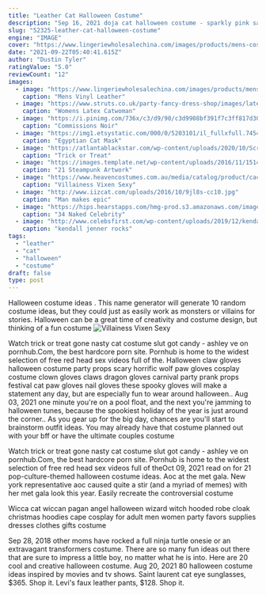 ```yaml
---
title: "Leather Cat Halloween Costume"
description: "Sep 16, 2021 doja cat halloween costume - sparkly pink say so dress  Snag a leather jacket (or top!) and pair it with suave black leather pants. Finally, add the brightest boa you can find for"
slug: "52325-leather-cat-halloween-costume"
engine: "IMAGE"
cover: "https://www.lingeriewholesalechina.com/images/products/mens-costumes/sexy-costumes/M15017.jpg"
date: "2021-09-22T05:40:41.615Z"
author: "Dustin Tyler"
ratingValue: "5.0"
reviewCount: "12"
images:
  - image: "https://www.lingeriewholesalechina.com/images/products/mens-costumes/sexy-costumes/M15017.jpg"
    caption: "Mens Vinyl Leather"
  - image: "https://www.struts.co.uk/party-fancy-dress-shop/images/latex-catwoman-mask.jpg"
    caption: "Womens Latex Catwoman"
  - image: "https://i.pinimg.com/736x/c3/d9/90/c3d9908bf391f7c3ff817d30416eadd1--masks-cosplay-ideas.jpg"
    caption: "Commissions Noir"
  - image: "https://img1.etsystatic.com/000/0/5203101/il_fullxfull.74542129.jpg"
    caption: "Egyptian Cat Mask"
  - image: "https://atlantablackstar.com/wp-content/uploads/2020/10/Screen-Shot-2020-10-24-at-11.43.40-AM.png"
    caption: "Trick or Treat"
  - image: "https://images.template.net/wp-content/uploads/2016/11/15140803/3D-Steam-powered-Factory.jpg"
    caption: "21 Steampunk Artwork"
  - image: "https://www.heavencostumes.com.au/media/catalog/product/cache/3ca7c4de79fd9294a778cbfdebc9dde4/l/e/lega-86759-bs-2pc-villainess-vixen-women-s-black-spandex-dress-up-costume-set-side-1500.jpg"
    caption: "Villainess Vixen Sexy"
  - image: "http://www.iizcat.com/uploads/2016/10/9jl8s-cc10.jpg"
    caption: "Man makes epic"
  - image: "https://hips.hearstapps.com/hmg-prod.s3.amazonaws.com/images/brittny-gastineau-attends-casamigos-halloween-party-on-news-photo-867291640-1540831927.jpg?crop=1xw:1xh;center,top&resize=480:*"
    caption: "34 Naked Celebrity"
  - image: "http://www.celebsfirst.com/wp-content/uploads/2019/12/kendall-jenner-rocks-an-orange-bikini-while-relaxing-on-a-luxury-boat-in-miami-beach-florida-061219_2.jpg"
    caption: "kendall jenner rocks"
tags:
  - "leather"
  - "cat"
  - "halloween"
  - "costume"
draft: false
type: post
---
```


Halloween costume ideas . This name generator will generate 10 random costume ideas, but they could just as easily work as monsters or villains for stories. Halloween can be a great time of creativity and costume design, but thinking of a fun costume
![Villainess Vixen Sexy](https://www.heavencostumes.com.au/media/catalog/product/cache/3ca7c4de79fd9294a778cbfdebc9dde4/l/e/lega-86759-bs-2pc-villainess-vixen-women-s-black-spandex-dress-up-costume-set-side-1500.jpg "Villainess Vixen Sexy")

Watch trick or treat gone nasty cat costume slut got candy - ashley ve on pornhub.Com, the best hardcore porn site. Pornhub is home to the widest selection of free red head sex videos full of the. Halloween claw gloves halloween costume party props scary horrific wolf paw gloves cosplay costume clown gloves claws dragon gloves carnival party prank props festival cat paw gloves nail gloves these spooky gloves will make a statement any day, but are especially fun to wear around halloween.. Aug 03, 2021 one minute you&#39;re on a pool float, and the next you&#39;re jamming to halloween tunes, because the spookiest holiday of the year is just around the corner.. As you gear up for the big day, chances are you&#39;ll start to brainstorm outfit ideas. You may already have that costume planned out with your bff or have the ultimate couples costume
<!--inArticleAds-->

<!--galleryOne-->

Watch trick or treat gone nasty cat costume slut got candy - ashley ve on pornhub.Com, the best hardcore porn site. Pornhub is home to the widest selection of free red head sex videos full of theOct 09, 2021 read on for 21 pop-culture-themed halloween costume ideas. Aoc at the met gala. New york representative aoc caused quite a stir (and a myriad of memes) with her met gala look this year. Easily recreate the controversial costume
<!--inArticleAds-->

<!--galleryTwo-->

Wicca cat wiccan pagan angel halloween wizard witch hooded robe cloak christmas hoodies cape cosplay for adult men women party favors supplies dresses clothes gifts costume
<!--galleryThree-->

Sep 28, 2018 other moms have rocked a full ninja turtle onesie or an extravagant transformers costume. There are so many fun ideas out there that are sure to impress a little boy, no matter what he is into. Here are 20 cool and creative halloween costume. Aug 20, 2021 80 halloween costume ideas inspired by movies and tv shows.  Saint laurent cat eye sunglasses, $365. Shop it. Levi's faux leather pants, $128. Shop it.